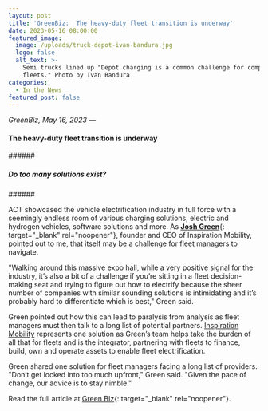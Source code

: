 ```yaml
---
layout: post
title: 'GreenBiz:  The heavy-duty fleet transition is underway'
date: 2023-05-16 08:00:00
featured_image:
  image: /uploads/truck-depot-ivan-bandura.jpg
  logo: false
  alt_text: >-
    Semi trucks lined up "Depot charging is a common challenge for company
    fleets." Photo by Ivan Bandura
categories:
  - In the News
featured_post: false
---
```

*GreenBiz, May 16, 2023* —

#### **The heavy-duty fleet transition is underway**

\######

##### **Do too many solutions exist?**

\######

ACT showcased the vehicle electrification industry in full force with a seemingly endless room of various charging solutions, electric and hydrogen vehicles, software solutions and more. As [**Josh Green**](https://www.linkedin.com/in/josh-green-25349/){: target="_blank" rel="noopener"}, founder and CEO of Inspiration Mobility, pointed out to me, that itself may be a challenge for fleet managers to navigate.

"Walking around this massive expo hall, while a very positive signal for the industry, it’s also a bit of a challenge if you’re sitting in a fleet decision-making seat and trying to figure out how to electrify because the sheer number of companies with similar sounding solutions is intimidating and it’s probably hard to differentiate which is best," Green said.&nbsp;

Green pointed out how this can lead to paralysis from analysis as fleet managers must then talk to a long list of potential partners. [Inspiration Mobility](https://inspirationmobility.com/) represents one solution as Green’s team helps take the burden of all that for fleets and is the integrator, partnering with fleets to finance, build, own and operate assets to enable fleet electrification.&nbsp;

Green shared one solution for fleet managers facing a long list of providers. "Don’t get locked into too much upfront," Green said. "Given the pace of change, our advice is to stay nimble."

Read the full article at [Green Biz](https://www.greenbiz.com/article/heavy-duty-fleet-transition-underway){: target="_blank" rel="noopener"}.